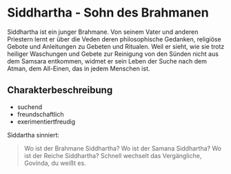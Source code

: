 # Siddhartha -  Sohn des Brahmanen
Siddhartha ist ein junger Brahmane. Von seinem Vater und anderen Priestern lernt er über die Veden deren philosophische Gedanken, religiöse Gebote und Anleitungen zu Gebeten und Ritualen. Weil er sieht, wie sie trotz heiliger Waschungen und Gebete zur Reinigung von den Sünden nicht aus dem Samsara entkommen, widmet er sein Leben der Suche nach dem Atman, dem All-Einen, das in jedem Menschen ist.

## Charakterbeschreibung
* suchend
* freundschaftlich
* exerimentiertfreudig

Siddartha sinniert:
> Wo ist der Brahmane Siddhartha? 
> Wo ist der Samana Siddhartha? 
> Wo ist der Reiche Siddhartha? 
> Schnell wechselt das Vergängliche, Govinda, du weißt es.
